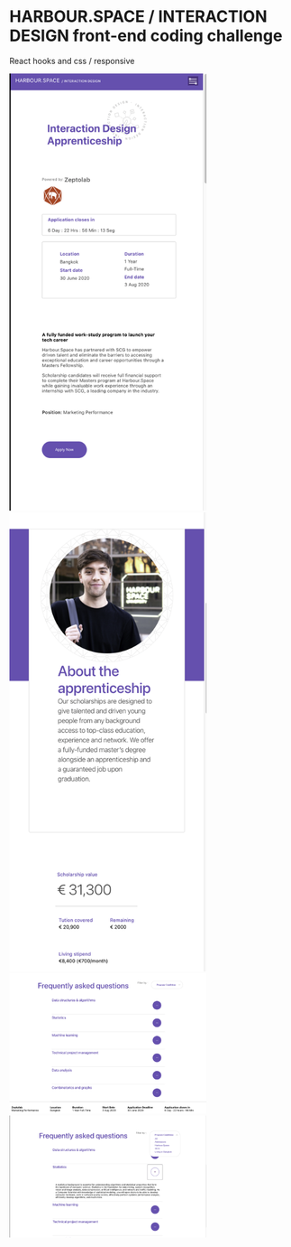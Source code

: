 # HARBOUR.SPACE / INTERACTION DESIGN front-end coding challenge

React hooks and css / responsive

<!-- ![screen.png](./assets/screen.png) -->
<img src="./src/assets/1.png" width="350" alt="1.png">
<img src="./src/assets/2.png" width="350" alt="2.png">
<img src="./src/assets/Screen2.png" width="350" alt="Screen2.png">
<img src="./src/assets/Screen3.png" width="350" alt="Screen3.png">
